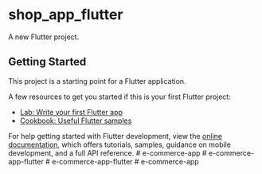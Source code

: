 # shop_app_flutter

A new Flutter project.

## Getting Started

This project is a starting point for a Flutter application.

A few resources to get you started if this is your first Flutter project:

- [Lab: Write your first Flutter app](https://docs.flutter.dev/get-started/codelab)
- [Cookbook: Useful Flutter samples](https://docs.flutter.dev/cookbook)

For help getting started with Flutter development, view the
[online documentation](https://docs.flutter.dev/), which offers tutorials,
samples, guidance on mobile development, and a full API reference.
#   e - c o m m e r c e - a p p  
 #   e - c o m m e r c e - a p p - f l u t t e r  
 #   e - c o m m e r c e - a p p - f l u t t e r  
 #   e - c o m m e r c e - a p p  
 